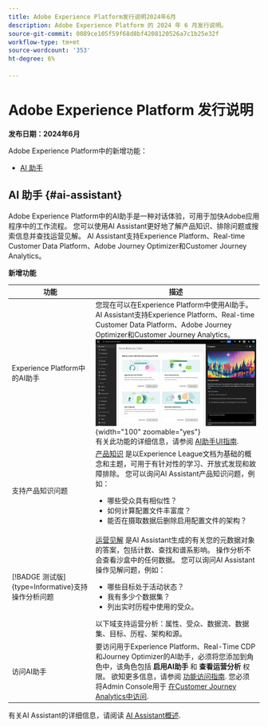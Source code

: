```yaml
---
title: Adobe Experience Platform发行说明2024年6月
description: Adobe Experience Platform 的 2024 年 6 月发行说明。
source-git-commit: 0089ce105f59f68d8bf4208120526a7c1b25e32f
workflow-type: tm+mt
source-wordcount: '353'
ht-degree: 6%

---
```


# Adobe Experience Platform 发行说明

**发布日期：2024年6月**

Adobe Experience Platform中的新增功能：

- [AI 助手](#ai-assistant)

## AI 助手 {#ai-assistant}

Adobe Experience Platform中的AI助手是一种对话体验，可用于加快Adobe应用程序中的工作流程。 您可以使用AI Assistant更好地了解产品知识、排除问题或搜索信息并查找运营见解。 AI Assistant支持Experience Platform、Real-time Customer Data Platform、Adobe Journey Optimizer和Customer Journey Analytics。

**新增功能**

| 功能 | 描述 |
| --- | --- |
| Experience Platform中的AI助手 | 您现在可以在Experience Platform中使用AI助手。 AI Assistant支持Experience Platform、Real-time Customer Data Platform、Adobe Journey Optimizer和Customer Journey Analytics。 <br> ![Experience Platform中的AI助手。](../2024/assets/june/ai-assistant-full.png "Experience Platform中的AI助手。"){width="100" zoomable="yes"} <br> 有关此功能的详细信息，请参阅 [AI助手UI指南](../../ai-assistant/ui-guide.md). |
| 支持产品知识问题 | [产品知识](../../ai-assistant/home.md#product-knowledge) 是以Experience League文档为基础的概念和主题，可用于有针对性的学习、开放式发现和故障排除。 您可以询问AI Assistant产品知识问题，例如： <ul><li>哪些受众具有相似性？</li><li>如何计算配置文件丰富度？</li><li> 能否在摄取数据后删除启用配置文件的架构？</li></ul> |
| [!BADGE 测试版]{type=Informative}支持操作分析问题 | [运营见解](../../ai-assistant/home.md#operational-insights) 是AI Assistant生成的有关您的元数据对象的答案，包括计数、查找和谱系影响。 操作分析不会查看沙盒中的任何数据。 您可以询问AI Assistant操作见解问题，例如： <ul><li>哪些目标处于活动状态？</li><li>我有多少个数据集？</li><li>列出实时历程中使用的受众。</li></ul> 以下域支持运营分析：属性、受众、数据流、数据集、目标、历程、架构和源。 |
| 访问AI助手 | 要访问用于Experience Platform、Real-Time CDP和Journey Optimizer的AI助手，必须将您添加到角色中，该角色包括 **启用AI助手** 和 **查看运营分析** 权限。 欲知更多信息，请参阅 [功能访问指南](../../ai-assistant/access.md). 您必须将Admin Console用于 [在Customer Journey Analytics中访问](https://experienceleague.adobe.com/en/docs/analytics-platform/using/ai-assistant?lang=en#feature-access). |

有关AI Assistant的详细信息，请阅读 [AI Assistant概述](../../ai-assistant/home.md).
